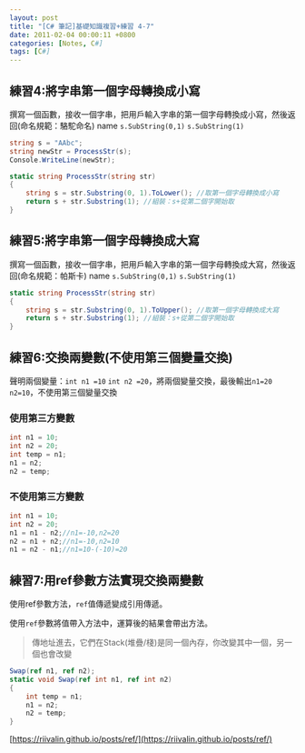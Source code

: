 ```yaml
---
layout: post
title: "[C# 筆記]基礎知識複習+練習 4-7"
date: 2011-02-04 00:00:11 +0800
categories: [Notes, C#]
tags: [C#]
---
```


## 練習4:將字串第一個字母轉換成小寫
撰寫一個函數，接收一個字串，把用戶輸入字串的第一個字母轉換成小寫，然後返回(命名規範：駱駝命名) name `s.SubString(0,1)` `s.SubString(1)`

```c#
string s = "AAbc";
string newStr = ProcessStr(s);
Console.WriteLine(newStr);

static string ProcessStr(string str)
{
    string s = str.Substring(0, 1).ToLower(); //取第一個字母轉換成小寫
    return s + str.Substring(1); //組裝：s+從第二個字開始取
}
```

## 練習5:將字串第一個字母轉換成大寫
撰寫一個函數，接收一個字串，把用戶輸入字串的第一個字母轉換成大寫，然後返回(命名規範：帕斯卡) name `s.SubString(0,1)` `s.SubString(1)`

```c#
static string ProcessStr(string str)
{
    string s = str.Substring(0, 1).ToUpper(); //取第一個字母轉換成大寫
    return s + str.Substring(1); //組裝：s+從第二個字開始取
}
```
## 練習6:交換兩變數(不使用第三個變量交換)
聲明兩個變量：`int n1 =10` `int n2 =20`，將兩個變量交換，最後輸出`n1=20` `n2=10`，不使用第三個變量交換

### 使用第三方變數
```c#
int n1 = 10;
int n2 = 20;
int temp = n1;
n1 = n2;
n2 = temp;
```
### 不使用第三方變數
```c#
int n1 = 10;
int n2 = 20;
n1 = n1 - n2;//n1=-10,n2=20
n2 = n1 + n2;//n1=-10,n2=10
n1 = n2 - n1;//n1=10-(-10)=20
```


## 練習7:用ref參數方法實現交換兩變數

使用ref參數方法，`ref`值傳遞變成引用傳遞。       

使用`ref`參數將值帶入方法中，運算後的結果會帶出方法。
> 傳地址進去，它們在Stack(堆疊/棧)是同一個內存，你改變其中一個，另一個也會改變

```c#
Swap(ref n1, ref n2);
static void Swap(ref int n1, ref int n2)
{
    int temp = n1;
    n1 = n2;
    n2 = temp;
}
```

[https://riivalin.github.io/posts/ref/](https://riivalin.github.io/posts/ref/)
